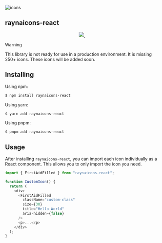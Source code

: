 ![icons](https://raw.githubusercontent.com/writeens/raynaicons/main/assets/icons.png)

## raynaicons-react

<p align="center">
  <a href="https://github.com/writeens/raynaicons/blob/master/license">
    <img src="https://img.shields.io/badge/License-MIT-yellow.svg" />
  </a>
  <a aria-label="build status" href="https://github.com/writeens/raynaicons/actions/workflows/ci.yml">
    <img alt="" src="https://github.com/writeens/raynaicons/actions/workflows/ci.yml/badge.svg?branch=main&event=push" />
  </a>
</p>

> [!WARNING]  
> This library is not ready for use in a production environment. It is missing 250+ icons. These icons will be added soon.

## Installing

Using npm:

```bash
$ npm install raynaicons-react
```

Using yarn:

```bash
$ yarn add raynaicons-react
```

Using pnpm:

```bash
$ pnpm add raynaicons-react
```

## Usage

After installing `raynaicons-react`, you can import each icon individually as a React component. This allows you to only import the icon you need.

```js
import { FirstAidFilled } from "raynaicons-react";

function CustomIcon() {
  return (
    <div>
      <FirstAidFilled
        className="custom-class"
        size={30}
        title="Hello World"
        aria-hidden={false}
      />
      <p>...</p>
    </div>
  );
}
```
